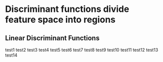 # Discriminant functions divide feature space into regions

## Linear Discriminant Functions

test1
test2
test3
test4
test5
test6
test7
test8
test9
test10
test11
test12
test13
test14
